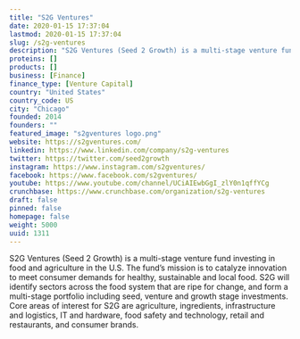 ```yaml
---
title: "S2G Ventures"
date: 2020-01-15 17:37:04
lastmod: 2020-01-15 17:37:04
slug: /s2g-ventures
description: "S2G Ventures (Seed 2 Growth) is a multi-stage venture fund investing in food and agriculture in the U.S. The fund’s mission is to catalyze innovation to meet consumer demands for healthy, sustainable and local food. S2G will identify sectors across the food system that are ripe for change, and form a multi-stage portfolio including seed, venture and growth stage investments. Core areas of interest for S2G are agriculture, ingredients, infrastructure and logistics, IT and hardware, food safety and technology, retail and restaurants, and consumer brands."
proteins: []
products: []
business: [Finance]
finance_type: [Venture Capital]
country: "United States"
country_code: US
city: "Chicago"
founded: 2014
founders: ""
featured_image: "s2gventures logo.png"
website: https://s2gventures.com/
linkedin: https://www.linkedin.com/company/s2g-ventures
twitter: https://twitter.com/seed2growth
instagram: https://www.instagram.com/s2gventures/
facebook: https://www.facebook.com/s2gventures/
youtube: https://www.youtube.com/channel/UCiAIEwbGgI_zlY0n1qffYCg
crunchbase: https://www.crunchbase.com/organization/s2g-ventures
draft: false
pinned: false
homepage: false
weight: 5000
uuid: 1311
---
```

S2G Ventures (Seed 2 Growth) is a multi-stage venture fund investing in food and agriculture in the U.S. The fund’s mission is to catalyze innovation to meet consumer demands for healthy, sustainable and local food. S2G will identify sectors across the food system that are ripe for change, and form a multi-stage portfolio including seed, venture and growth stage investments. Core areas of interest for S2G are agriculture, ingredients, infrastructure and logistics, IT and hardware, food safety and technology, retail and restaurants, and consumer brands.
